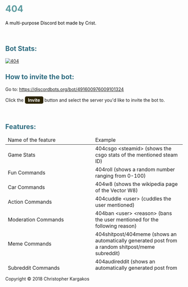 <h1 style="color: #5e9ca0;">404</h1>
<p><span style="color: #ffff00;"><span style="color: #000000;">A multi-purpose Discord bot made by Crist.</span></span></p>
<p>&nbsp;</p>
<h2 style="color: #2e6c80;">Bot Stats:</h2>
<a href="https://discordbots.org/bot/491600976009101324" >
  <img src="https://discordbots.org/api/widget/491600976009101324.svg" alt="404" />
</a>
<h2 style="color: #2e6c80;">How to invite the bot:</h2>
<p>Go to:&nbsp;<a href="https://discordbots.org/bot/491600976009101324">https://discordbots.org/bot/491600976009101324</a></p>
<p>Click the <span style="background-color: #2b2301; color: #fff; display: inline-block; padding: 3px 10px; font-weight: bold; border-radius: 5px;">Invite</span> button and select the server you'd like to invite the bot to.</p>
<p>&nbsp;</p>
<h2 style="color: #2e6c80;">Features:</h2>
<table class="editorDemoTable" style="height: 425px; width: 560px;">
<thead>
<tr>
<td style="width: 266px;">Name of the feature</td>
<td style="width: 271.333px;">Example</td>
</tr>
</thead>
<tbody>
<tr>
<td style="width: 266px;">Game Stats</td>
<td style="width: 271.333px;">404csgo &lt;steamid&gt; (shows the csgo stats of the mentioned steam ID)</td>
</tr>
<tr>
<td style="width: 266px;">Fun Commands</td>
<td style="width: 271.333px;">404roll (shows a random number ranging from 0-100)</td>
</tr>
<tr>
<td style="width: 266px;">Car Commands</td>
<td style="width: 271.333px;">404w8 (shows the wikipedia page of the Vector W8)</td>
</tr>
<tr>
<td style="width: 266px;">Action Commands</td>
<td style="width: 271.333px;">404cuddle &lt;user&gt; (cuddles the user mentioned)</td>
</tr>
<tr>
<td style="width: 266px;">Moderation Commands</td>
<td style="width: 271.333px;">404ban &lt;user&gt; &lt;reason&gt; (bans the user mentioned for the following reason)</td>
</tr>
<tr>
<td style="width: 266px;">Meme Commands</td>
<td style="width: 271.333px;">404shitpost/404meme (shows an automatically generated post from a random shitpost/meme subreddit)</td>
</tr>
<tr>
<td style="width: 266px;">Subreddit Commands</td>
<td style="width: 271.333px;">404audireddit (shows an automatically generated post from the r/audi subreddit)</td>
</tr>
<tr>
<td style="width: 266px;">&nbsp;Image Generation Commands</td>
<td style="width: 271.333px;">404generatewp (generates a random anime wallpaper)</td>
</tr>
<tr>
<td style="width: 266px;">&nbsp;NSFW Commands</td>
<td style="width: 271.333px;">404lewdneko (shows an nsfw image of a neko (catgirl))</td>
</tr>
</tbody>
</table>

Copyright © 2018 Christopher Kargakos
